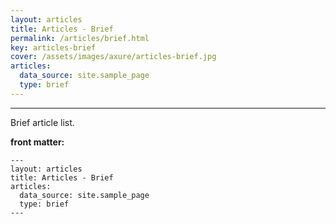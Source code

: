 ```yaml
---
layout: articles
title: Articles - Brief
permalink: /articles/brief.html
key: articles-brief
cover: /assets/images/axure/articles-brief.jpg
articles:
  data_source: site.sample_page
  type: brief
---
```


<div class="article__content" markdown="1">

---

Brief article list.

<!--more-->

**front matter:**

    ---
    layout: articles
    title: Articles - Brief
    articles:
      data_source: site.sample_page
      type: brief
    ---

</div>
